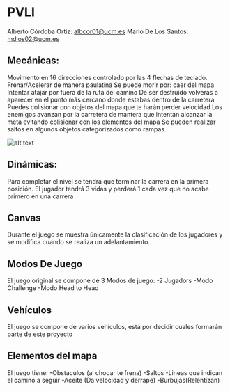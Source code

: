 # PVLI
Alberto Córdoba Ortiz: albcor01@ucm.es
Mario De Los Santos: mdlos02@ucm.es

## Mecánicas:
Movimento en 16 direcciones controlado por las 4 flechas de teclado.
Frenar/Acelerar de manera paulatina
Se puede morir por:
caer del mapa
Intentar atajar por fuera de la ruta del camino
De ser destruido volverás a aparecer en el punto más cercano donde estabas dentro de la carretera
Puedes colisionar con objetos del mapa que te harán perder velocidad
Los enemigos avanzan por la carretera de mantera que intentan alcanzar la meta evitando colisionar con los elementos del mapa
Se pueden realizar saltos en algunos objetos categorizados como rampas.

![alt text](https://static.giantbomb.com/uploads/original/2/23093/2912295-micromachines2001.png "EJEMPLO DE JUEGO")

## Dinámicas:
Para completar el nivel se tendrá que terminar la carrera en la primera posición.
El jugador tendrá 3 vidas y perderá 1 cada vez que no acabe primero en una carrera

## Canvas
Durante el juego se muestra únicamente la clasificación de los jugadores y se modifica cuando se realiza un adelantamiento.

## Modos De Juego
El juego original se compone de 3 Modos de juego:
-2 Jugadors
-Modo Challenge
-Modo Head to Head

## Vehículos
El juego se compone de varios vehículos, está por decidir cuales formarán parte de este proyecto

## Elementos del mapa
El juego tiene:
-Obstaculos (al chocar te frena)
-Saltos
-Lineas que indican el camino a seguir
-Aceite (Da velocidad y derrape)
-Burbujas(Relentizan)


